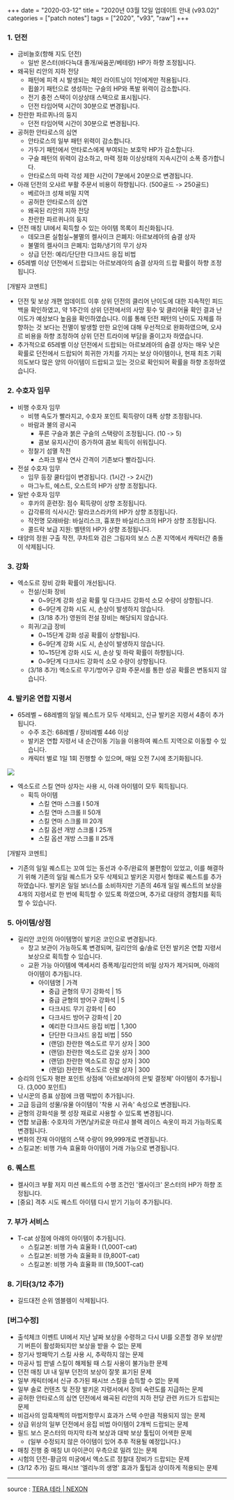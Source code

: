 +++
date = "2020-03-12"
title = "2020년 03월 12일 업데이트 안내 (v93.02)"
categories = ["patch notes"]
tags = ["2020", "v93", "raw"]
+++

### 1. 던전
- 금비늘호(항해 지도 던전)
  - 일반 몬스터(바다늑대 졸개/싸움꾼/베테랑) HP가 하향 조정됩니다.
- 왜곡된 리안의 지하 전당
  - 패턴에 피격 시 발생되는 체인 라이트닝이 1인에게만 적용됩니다.
  - 휩쓸기 패턴으로 생성하는 구슬의 HP와 폭발 위력이 감소합니다.
  - 전기 충전 스택이 이상상태 스택으로 표시됩니다.
  - 던전 타임어택 시간이 30분으로 변경됩니다.
- 찬란한 파르퀴나의 둥지
  - 던전 타임어택 시간이 30분으로 변경됩니다.
- 공허한 안타로스의 심연
  - 안타로스의 일부 패턴 위력이 감소합니다.
  - 가두기 패턴에서 안타로스에게 부여되는 보호막 HP가 감소합니다.
  - 구슬 패턴의 위력이 감소하고, 마력 정화 이상상태의 지속시간이 소폭 증가합니다.
  - 안타로스의 마력 각성 제한 시간이 7분에서 20분으로 변경됩니다.
- 아래 던전의 오샤르 부활 주문서 비용이 하향됩니다. (500골드 -> 250골드)
  - 베르아크 성채 비밀 지역
  - 공허한 안타로스의 심연
  - 왜곡된 리안의 지하 전당
  - 찬란한 파르퀴나의 둥지
- 던전 매칭 UI에서 획득할 수 있는 아이템 목록이 최신화됩니다.
  - 데모크론 실험실~불멸의 켈사이크 은폐지: 아르보레아의 숨결 상자
  - 불멸의 켈사이크 은폐지: 업화/냉기의 무기 상자
  - 상급 던전: 예리/단단한 다크샤드 응집 비법
- 65레벨 이상 던전에서 드랍되는 아르보레아의 숨결 상자의 드랍 확률이 하향 조정됩니다.

[개발자 코멘트]
- 던전 및 보상 개편 업데이트 이후 상위 던전의 클리어 난이도에 대한 지속적인 피드백을 확인하였고, 약 1주간의 상위 던전에서의 사망 횟수 및 클리어율 확인 결과 난이도가 예상보다 높음을 확인하였습니다. 이를 통해 던전 패턴의 난이도 자체를 하향하는 것 보다는 전멸이 발생할 만한 요인에 대해 우선적으로 완화하였으며, 오샤르 비용을 하향 조정하여 상위 던전 트라이에 부담을 줄이고자 하였습니다.
- 추가적으로 65레벨 이상 던전에서 드랍되는 아르보레아의 숨결 상자는 매우 낮은 확률로 던전에서 드랍되어 희귀한 가치를 가지는 보상 아이템이나, 현재 최초 기획 의도보다 많은 양의 아이템이 드랍되고 있는 것으로 확인되어 확률을 하향 조정하였습니다.
 
### 2. 수호자 임무
- 비행 수호자 임무
  - 비행 속도가 빨라지고, 수호자 포인트 획득량이 대폭 상향 조정됩니다.
  - 바람과 불의 광시곡
    - 푸른 구슬과 붉은 구슬의 스택량이 조정됩니다. (10 -> 5)
    - 콤보 유지시간이 증가하여 콤보 획득이 쉬워집니다.
  - 정찰기 섬멸 작전
    - 스파크 발사 연사 간격이 기존보다 빨라집니다.
- 전설 수호자 임무
  - 임무 등장 쿨타임이 변경됩니다. (1시간 -> 2시간)
  - 마그누트, 에스트, 오스트의 HP가 상향 조정됩니다.
- 일반 수호자 임무
  - 후카의 훈련장: 점수 획득량이 상향 조정됩니다.
  - 갑각류의 식사시간: 말라코스라카의 HP가 상향 조정됩니다.
  - 작전명 모래바람: 바실리스크, 흉포한 바실리스크의 HP가 상향 조정됩니다.
  - 콜드락 보급 지원: 벨텐의 HP가 상향 조정됩니다.
- 태양의 정원 구출 작전, 쿠차트와 검은 그림자의 보스 스폰 지역에서 캐릭터간 충돌이 삭제됩니다.
 
### 3. 강화
- 엑소도르 장비 강화 확률이 개선됩니다.
  - 전설/신화 장비
    - 0~9단계 강화 성공 확률 및 다크샤드 강화석 소모 수량이 상향됩니다.
    - 6~9단계 강화 시도 시, 손상이 발생하지 않습니다.
    - (3/18 추가) 영원의 전설 장비는 해당되지 않습니다.
  - 희귀/고급 장비
    - 0~15단계 강화 성공 확률이 상향됩니다.
    - 6~9단계 강화 시도 시, 손상이 발생하지 않습니다.
    - 10~15단계 강화 시도 시, 손상 및 하락 확률이 하향됩니다.
    - 0~9단계 다크샤드 강화석 소모 수량이 상향됩니다.
  - (3/18 추가) 엑소도르 무기/방어구 강화 주문서를 통한 성공 확률은 변동되지 않습니다.
 
### 4. 발키온 연합 지령서
- 65레벨 ~ 68레벨의 일일 퀘스트가 모두 삭제되고, 신규 발키온 지령서 4종이 추가됩니다.
  - 수주 조건: 68레벨 / 장비레벨 446 이상
  - 발키온 연합 지령서 내 순간이동 기능을 이용하여 퀘스트 지역으로 이동할 수 있습니다.
  - 캐릭터 별로 1일 1회 진행할 수 있으며, 매일 오전 7시에 초기화됩니다.

![](/images/patch/v93-02_1.png)

  - 엑소도르 스킬 연마 상자는 사용 시, 아래 아이템이 모두 획득됩니다.
    - 획득 아이템
      - 스킬 연마 스크롤 I 50개
      - 스킬 연마 스크롤 II 50개
      - 스킬 연마 스크롤 III 20개
      - 스킬 옵션 개방 스크롤 I 25개
      - 스킬 옵션 개방 스크롤 II 25개
 
[개발자 코멘트]
- 기존의 일일 퀘스트는 꼬여 있는 동선과 수주/완료의 불편함이 있었고, 이를 해결하기 위해 기존의 일일 퀘스트가 모두 삭제되고 발키온 지령서 형태로 퀘스트를 추가하였습니다. 발키온 일일 보너스를 소비하지만 기존의 46개 일일 퀘스트의 보상을 4개의 지령서로 한 번에 획득할 수 있도록 하였으며, 추가로 대량의 경험치를 획득할 수 있습니다.
 
### 5. 아이템/상점
- 길리안 코인의 아이템명이 발키온 코인으로 변경됩니다.
  - 창고 보관이 가능하도록 변경되며, 길리안의 숲/솔로 던전 발키온 연합 지령서 보상으로 획득할 수 있습니다.
  - 교환 가능 아이템에 액세서리 증폭제/길리안의 비밀 상자가 제거되며, 아래의 아이템이 추가됩니다.
    - 아이템명 | 가격
      - 중급 균형의 무기 강화석 | 15
      - 중급 균형의 방어구 강화석 | 5
      - 다크샤드 무기 강화석 | 60
      - 다크샤드 방어구 강화석 | 20
      - 예리한 다크샤드 응집 비법 | 1,300
      - 단단한 다크샤드 응집 비법 | 550
      - (랜덤) 찬란한 엑소도르 무기 상자 | 300
      - (랜덤) 찬란한 엑소도르 갑옷 상자 | 300
      - (랜덤) 찬란한 엑소도르 장갑 상자 | 300
      - (랜덤) 찬란한 엑소도르 신발 상자 | 300
- 승리의 인도자 평판 포인트 상점에 '아르보레아의 은빛 결정체' 아이템이 추가됩니다. (3,000 포인트)
- 낚시꾼의 증표 상점에 크램 떡밥이 추가됩니다.
- 고급 등급의 성물/유물 아이템이 '착용 시 귀속' 속성으로 변경됩니다.
- 균형의 강화석을 펫 성장 재료로 사용할 수 있도록 변경됩니다.
- 연합 보급품: 수호자의 가면/날카로운 마르샤 블랙 레이스 속옷이 파괴 가능하도록 변경됩니다.
- 변화의 잔재 아이템의 스택 수량이 99,999개로 변경됩니다.
- 스킬교본: 비행 가속 효율화 아이템이 거래 가능으로 변경됩니다.
 
### 6. 퀘스트
- 켈사이크 부활 저지 미션 퀘스트의 수행 조건인 '켈사이크' 몬스터의 HP가 하향 조정됩니다.
- [중요] 격추 시도 퀘스트 아이템 다시 받기 기능이 추가됩니다.
 
### 7. 부가 서비스
- T-cat 상점에 아래의 아이템이 추가됩니다.
  - 스킬교본: 비행 가속 효율화 I (1,000T-cat)
  - 스킬교본: 비행 가속 효율화 II (9,800T-cat)
  - 스킬교본: 비행 가속 효율화 III (19,500T-cat)
 
### 8. 기타(3/12 추가)
- 길드대전 순위 엠블렘이 삭제됩니다.

### [버그수정]
- 출석체크 이벤트 UI에서 지난 날짜 보상을 수령하고 다시 UI를 오픈할 경우 보상받기 버튼이 활성화되지만 보상을 받을 수 없는 문제
- 창기사 방패막기 스킬 사용 시, 추락하지 않는 문제
- 마공사 빔 판넬 스킬이 해제될 때 스킬 사용이 불가능한 문제
- 던전 매칭 UI 내 일부 던전의 보상이 잘못 표기된 문제
- 일부 캐릭터에서 신규 추가된 패시브 스킬을 습득할 수 없는 문제
- 일부 솔로 컨텐츠 및 전장 발키온 지령서에서 장비 숙련도를 지급하는 문제
- 공허한 안타로스의 심연 던전에서 왜곡된 리안의 지하 전당 관련 카드가 드랍되는 문제
- 비검사의 암흑채찍의 마법저항무시 효과가 스택 수만큼 적용되지 않는 문제
- 상급 위상의 일부 던전에서 응집 비법 아이템이 2개씩 드랍되는 문제
- 필드 보스 몬스터의 마지막 타격 보상과 대박 보상 툴팁이 어색한 문제
  - (일부 수정되지 않은 아이템이 있어 추후 적용될 예정입니다.)
- 매칭 진행 중 매칭 UI 아이콘이 우측으로 밀려 있는 문제
- 시험의 던전-황금의 미궁에서 엑소도르 정찰대 장비가 드랍되는 문제
- (3/12 추가) 길드 패시브 '엘리누의 생명' 효과가 툴팁과 상이하게 적용되는 문제

----

source : [TERA 테라 | NEXON](http://tera.nexon.com/news/update/view.aspx?n4articlesn=430)
